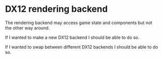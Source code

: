 # DX12 rendering backend

The rendering backend may access game state and components but not the other way around.

If I wanted to make a new DX12 backend I should be able to do so.

If I wanted to swap between different DX12 backends I should be able to do so.
